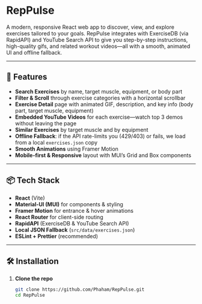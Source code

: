 # RepPulse

A modern, responsive React web app to discover, view, and explore exercises tailored to your goals. RepPulse integrates with ExerciseDB (via RapidAPI) and YouTube Search API to give you step-by-step instructions, high-quality gifs, and related workout videos—all with a smooth, animated UI and offline fallback.

---

## 🚀 Features

- **Search Exercises** by name, target muscle, equipment, or body part  
- **Filter & Scroll** through exercise categories with a horizontal scrollbar  
- **Exercise Detail** page with animated GIF, description, and key info (body part, target muscle, equipment)  
- **Embedded YouTube Videos** for each exercise—watch top 3 demos without leaving the page  
- **Similar Exercises** by target muscle and by equipment  
- **Offline Fallback**: if the API rate-limits you (429/403) or fails, we load from a local `exercises.json` copy  
- **Smooth Animations** using Framer Motion  
- **Mobile-first & Responsive** layout with MUI’s Grid and Box components  

---

## 📦 Tech Stack

- **React** (Vite)  
- **Material-UI (MUI)** for components & styling  
- **Framer Motion** for entrance & hover animations  
- **React Router** for client-side routing  
- **RapidAPI** (ExerciseDB & YouTube Search API)  
- **Local JSON Fallback** (`src/data/exercises.json`)  
- **ESLint + Prettier** (recommended)  

---

## 🛠️ Installation

1. **Clone the repo**  
   ```bash
   git clone https://github.com/Phaham/RepPulse.git
   cd RepPulse


